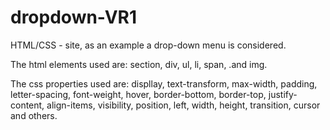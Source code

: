 # dropdown-VR1

HTML/CSS - site, as an example a drop-down menu is considered.

The html elements used are: section, div, ul, li, span, .and img.

The css properties used are: displlay, text-transform, max-width, padding, letter-spacing, font-weight, hover, border-bottom, border-top, justify-content, align-items,
visibility, position, left, width, height, transition, cursor and others.

